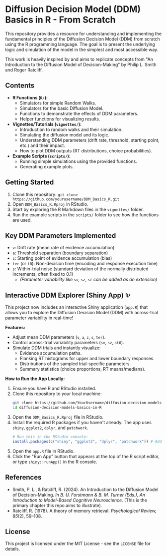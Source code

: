 # Diffusion Decision Model (DDM) Basics in R - From Scratch

This repository provides a resource for understanding and implementing the fundamental principles of the Diffusion Decision Model (DDM) from scratch using the R programming language. The goal is to present the underlying logic and simulation of the model in the simplest and most accessible way.

This work is heavily inspired by and aims to replicate concepts from "An Introduction to the Diffusion Model of Decision-Making" by Philip L. Smith and Roger Ratcliff.

## Contents

*   **R Functions (`R/`):**
    *   Simulators for simple Random Walks.
    *   Simulators for the basic Diffusion Model.
    *   Functions to demonstrate the effects of DDM parameters.
    *   Helper functions for visualizing results.
*   **Vignettes/Tutorials (`vignettes/`):**
    *   Introduction to random walks and their simulation.
    *   Simulating the diffusion model and its logic.
    *   Understanding DDM parameters (drift rate, threshold, starting point, etc.) and their impact.
    *   How to plot DDM outputs (RT distributions, choice probabilities).
*   **Example Scripts (`scripts/`):**
    *   Running simple simulations using the provided functions.
    *   Generating example plots.

## Getting Started

1.  Clone this repository: `git clone https://github.com/yourusername/DDM_Basics_R.git`
2.  Open `DDM_Basics_R.Rproj` in RStudio.
3.  Start by exploring the R Markdown files in the `vignettes/` folder.
4.  Run the example scripts in the `scripts/` folder to see how the functions are used.

## Key DDM Parameters Implemented

*   `v`: Drift rate (mean rate of evidence accumulation)
*   `a`: Threshold separation (boundary separation)
*   `z`: Starting point of evidence accumulation (bias)
*   `ter` (or `t0`): Non-decision time (encoding and response execution time)
*   `s`: Within-trial noise (standard deviation of the normally distributed increments, often fixed to 0.1)
    *   *(Parameter variability like `sv`, `sz`, `st` can be added as an extension)*
    
## Interactive DDM Explorer (Shiny App) ✨

This project now includes an interactive Shiny application (`app.R`) that allows you to explore the Diffusion Decision Model (DDM) with across-trial parameter variability in real-time!

**Features:**

*   Adjust mean DDM parameters (`v`, `a`, `z`, `s`, `ter`).
*   Control across-trial variability parameters (`sv`, `sz`, `st0`).
*   Simulate DDM trials and instantly visualize:
    *   Evidence accumulation paths.
    *   Flanking RT histograms for upper and lower boundary responses.
    *   Distributions of the sampled trial-specific parameters.
    *   Summary statistics (choice proportions, RT means/medians).

**How to Run the App Locally:**

1.  Ensure you have R and RStudio installed.
2.  Clone this repository to your local machine:
    ```bash
    git clone https://github.com/YourUsername/diffusion-decision-models-basics-in-R.git
    cd diffusion-decision-models-basics-in-R
    ```
3.  Open the `DDM_Basics_R.Rproj` file in RStudio.
4.  Install the required R packages if you haven't already. The app uses `shiny`, `ggplot2`, `dplyr`, and `patchwork`.
    ```R
    # Run this in the RStudio console:
    install.packages(c("shiny", "ggplot2", "dplyr", "patchwork")) # Add "ggridges", "moments" if used
    ```
5.  Open the `app.R` file in RStudio.
6.  Click the "Run App" button that appears at the top of the R script editor, or type `shiny::runApp()` in the R console.

## References

*   Smith, P. L., & Ratcliff, R. (2024). An Introduction to the Diffusion Model of Decision-Making. *In B. U. Forstmann & B. M. Turner (Eds.), An Introduction to Model-Based Cognitive Neuroscience.* (This is the primary chapter this repo aims to illustrate).
*   Ratcliff, R. (1978). A theory of memory retrieval. *Psychological Review, 85*(2), 59–108.

## License

This project is licensed under the MIT License - see the `LICENSE` file for details.
